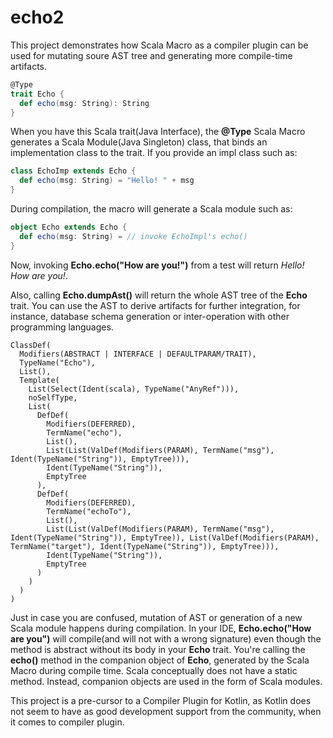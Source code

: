 # echo2
This project demonstrates how Scala Macro as a compiler plugin can be used for mutating soure AST tree and generating more compile-time artifacts.
```scala
@Type
trait Echo {
  def echo(msg: String): String
}
```
When you have this Scala trait(Java Interface), the **@Type** Scala Macro generates a Scala Module(Java Singleton) class, that binds an implementation class to the trait. If you provide an impl class such as:
```scala
class EchoImp extends Echo {
  def echo(msg: String) = "Hello! " + msg
}
```
During compilation, the macro will generate a Scala module such as:
```scala
object Echo extends Echo {
  def echo(msg: String) = // invoke EchoImpl's echo()
}
```
Now, invoking **Echo.echo("How are you!")** from a test will return *Hello! How are you!*.

Also, calling **Echo.dumpAst()** will return the whole AST tree of the **Echo** trait. You can use the AST to derive artifacts for further integration, for instance, database schema generation or inter-operation with other programming languages.
```
ClassDef(
  Modifiers(ABSTRACT | INTERFACE | DEFAULTPARAM/TRAIT), 
  TypeName("Echo"), 
  List(), 
  Template(
    List(Select(Ident(scala), TypeName("AnyRef"))), 
    noSelfType, 
    List(
      DefDef(
        Modifiers(DEFERRED), 
        TermName("echo"), 
        List(), 
        List(List(ValDef(Modifiers(PARAM), TermName("msg"), Ident(TypeName("String")), EmptyTree))), 
        Ident(TypeName("String")), 
        EmptyTree
      ), 
      DefDef(
        Modifiers(DEFERRED), 
        TermName("echoTo"), 
        List(), 
        List(List(ValDef(Modifiers(PARAM), TermName("msg"), Ident(TypeName("String")), EmptyTree)), List(ValDef(Modifiers(PARAM), TermName("target"), Ident(TypeName("String")), EmptyTree))), 
        Ident(TypeName("String")), 
        EmptyTree
      )
    )
  )
)
```

Just in case you are confused, mutation of AST or generation of a new Scala module happens during compilation. In your IDE, **Echo.echo("How are you")** will compile(and will not with a wrong signature) even though the method is abstract without its body in your **Echo** trait. You're calling the **echo()** method in the companion object of **Echo**, generated by the Scala Macro during compile time. Scala conceptually does not have a static method. Instead, companion objects are used in the form of Scala modules.

This project is a pre-cursor to a Compiler Plugin for Kotlin, as Kotlin does not seem to have as good development support from the community, when it comes to compiler plugin.

